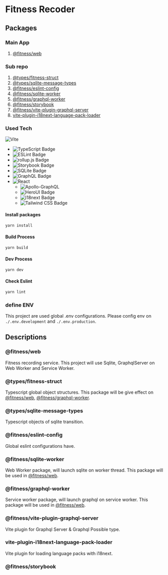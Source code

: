 # Fitness Recoder

## Packages
### Main App
1. [@fitness/web](#web)

### Sub repo
1. [@types/fitness-struct](#struct)
1. [@types/sqlite-message-types](#sqlite-message-types)
1. [@fitness/eslint-config](#eslint-config)
1. [@fitness/sqlite-worker](#sqlite-worker)
1. [@fitness/graphql-worker](#graphql-worker)
1. [@fitness/storybook](#storybook)
1. [@fitness/vite-plugin-graphql-server](#graphql-server)
1. [vite-plugin-i18next-language-pack-loader](#language-pack-loader)

### Used Tech
![Vite](https://img.shields.io/badge/vite-%23646CFF.svg?style=for-the-badge&logo=vite&logoColor=white)
  - ![TypeScript Badge](https://img.shields.io/badge/TypeScript-3178C6?logo=typescript&logoColor=fff&style=for-the-badge)
  - ![ESLint Badge](https://img.shields.io/badge/ESLint-4B32C3?logo=eslint&logoColor=fff&style=for-the-badge)
  - ![rollup.js Badge](https://img.shields.io/badge/rollup.js-EC4A3F?logo=rollupdotjs&logoColor=fff&style=for-the-badge)
  - ![Storybook Badge](https://img.shields.io/badge/Storybook-FF4785?logo=storybook&logoColor=fff&style=for-the-badge)
  - ![SQLite Badge](https://img.shields.io/badge/SQLite-003B57?logo=sqlite&logoColor=fff&style=flat)
  - ![GraphQL Badge](https://img.shields.io/badge/GraphQL-E10098?logo=graphql&logoColor=fff&style=flat)
  - ![React](https://img.shields.io/badge/react-%2320232a.svg?style=for-the-badge&logo=react&logoColor=%2361DAFB)
    - ![Apollo-GraphQL](https://img.shields.io/badge/-ApolloGraphQL-311C87?style=for-the-badge&logo=apollo-graphql)
    - ![HeroUI Badge](https://img.shields.io/badge/heroui-000?style=flat)
    - ![i18next Badge](https://img.shields.io/badge/i18next-26A69A?logo=i18next&logoColor=fff&style=flat)
    - ![Tailwind CSS Badge](https://img.shields.io/badge/Tailwind%20CSS-06B6D4?logo=tailwindcss&logoColor=fff&style=flat)

#### Install packages
```sh
yarn install
```

#### Build Process
```sh
yarn build
```

#### Dev Process
```sh
yarn dev
```

#### Check Eslint
```sh
yarn lint
```

### define ENV
This project are used global .env configurations.
Please config env on `./.env.development` and `./.env.production`.

## Descriptions

### <a id="web"></a> @fitness/web
Fitness recording service. This project will use Sqlite, GraphqlServer on Web Worker and Service Worker.


### <a id="struct"></a> @types/fitness-struct
Typescript global object structures. 
This package will be give effect on [@fitness/web](#web), [@fitness/graphql-worker](#graphql-worker).

### <a id="sqlite-message-types"></a> @types/sqlite-message-types
Typescript objects of sqlite transition.

### <a id="eslint-config"></a> @fitness/eslint-config
Global eslint configurations have. 

### <a id="sqlite-worker"></a> @fitness/sqlite-worker
Web Worker package, will launch sqlite on worker thread. 
This package will be used in [@fitness/web](apps/web/src/worker.ts).

### <a id="graphql-worker"></a> @fitness/graphql-worker
Service worker package, will launch graphql on service worker. 
This package will be used in [@fitness/web](apps/web/src/worker.ts).

### <a id="graphql-server"></a> @fitness/vite-plugin-graphql-server
Vite plugin for Graphql Server & Graphql Possible type.

### <a id="language-pack-loader"></a> vite-plugin-i18next-language-pack-loader
Vite plugin for loading language packs with i18next.

### <a id="storybook"></a> @fitness/storybook